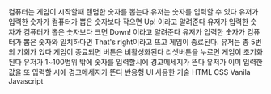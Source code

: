 컴퓨터는 게임이 시작할때 랜덤한 숫자를 뽑는다
유저는 숫자를 입력할 수 있다
유저가 입력한 숫자가 컴퓨터가 뽑은 숫자보다 작으면 Up! 이라고 알려준다
유저가 입력한 숫자가 컴퓨터가 뽑은 숫자보다 크면 Down! 이라고 알려준다
유저가 입력한 숫자가 컴퓨터가 뽑은 숫자와 일치하다면 That's right이라고 뜨고 게임이 종료된다.
유저는 총 5번의 기회가 있다
게임이 종료되면 버튼은 비활성화된다
리셋버튼을 누르면 게임이 초기화된다
유저가 1~100범위 밖에 숫자를 입력할시에 경고메세지가 뜬다
유저가 이미 입력한 값을 또 입력할 시에 경고메세지가 뜬다
반응형 UI
사용한 기술
HTML
CSS
Vanila Javascript
